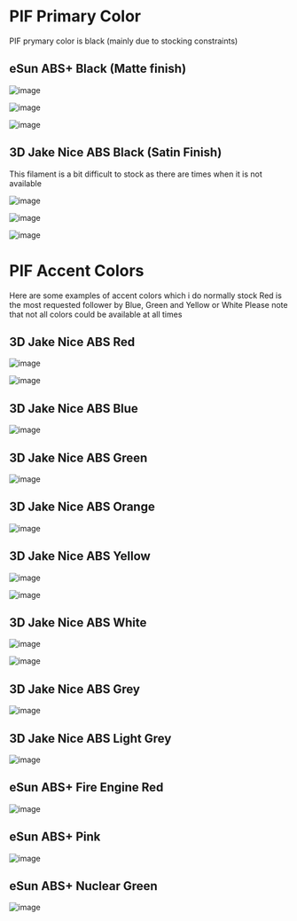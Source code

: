 # PIF Primary Color

PIF prymary color is black (mainly due to stocking constraints)

## eSun ABS+ Black (Matte finish)

![image](https://user-images.githubusercontent.com/76037248/168564428-93f28e95-1160-414f-a0b9-ab74cc8cf8a3.png)

![image](https://user-images.githubusercontent.com/76037248/168564538-d19685c6-ef0a-4f35-87a7-f34fcd9e46a7.png)

![image](https://user-images.githubusercontent.com/76037248/168564640-af638b4e-ff60-4b71-8e13-ca613fe4d57e.png)

## 3D Jake Nice ABS Black (Satin Finish)
This filament is a bit difficult to stock as there are times when it is not available

![image](https://user-images.githubusercontent.com/76037248/168564973-b4c66d8f-6852-4dbc-8ae2-4c7b5757542f.png)

![image](https://user-images.githubusercontent.com/76037248/168565053-8b7cc842-a2b7-4459-9fc8-7018c70ee045.png)

![image](https://user-images.githubusercontent.com/76037248/168566280-9ec9cae0-7ced-432f-9782-39e5ee2f854a.png)

# PIF Accent Colors

Here are some examples of accent colors which i do normally stock
Red is the most requested follower by Blue, Green and Yellow or White
Please note that not all colors could be available at all times 

## 3D Jake Nice ABS Red

![image](https://user-images.githubusercontent.com/76037248/168563089-c7262665-1dff-4d4c-a240-4432dd782678.png)

![image](https://user-images.githubusercontent.com/76037248/168563123-91ded6b2-95b1-4248-acb8-f0f80c89dcc9.png)

## 3D Jake Nice ABS Blue

![image](https://user-images.githubusercontent.com/76037248/168563044-323e9b64-d35d-454f-bc3b-778e895a5bde.png)

## 3D Jake Nice ABS Green

![image](https://user-images.githubusercontent.com/76037248/168562999-bfa70669-7124-4c70-a67e-bde86159bab2.png)

## 3D Jake Nice ABS Orange

![image](https://user-images.githubusercontent.com/76037248/168562801-1e34235e-a383-4f74-95a2-f23c855dc1b9.png)

## 3D Jake Nice ABS Yellow

![image](https://user-images.githubusercontent.com/76037248/168563247-d9fe2bfb-b1c5-4b15-b4bc-6d68f7f534d7.png)

![image](https://user-images.githubusercontent.com/76037248/168563294-33206eb2-7a30-4b6b-8891-729eb476cea1.png)

## 3D Jake Nice ABS White

![image](https://user-images.githubusercontent.com/76037248/168563329-bb6b26ed-51c1-420e-8096-1bab022d4ef2.png)

![image](https://user-images.githubusercontent.com/76037248/168563160-e0fafd3d-55c7-4c34-918a-d6d5fc70df0d.png)

## 3D Jake Nice ABS Grey

![image](https://user-images.githubusercontent.com/76037248/168567057-5bf739c1-f274-4811-8a77-c33fc3a4dace.png)

## 3D Jake Nice ABS Light Grey

![image](https://user-images.githubusercontent.com/76037248/168564827-d00b343d-4240-4af5-a9db-0be28f500797.png)

## eSun ABS+ Fire Engine Red

![image](https://user-images.githubusercontent.com/76037248/168566999-465db1cd-87ae-4740-83c2-fd9a3d329517.png)

## eSun ABS+ Pink

![image](https://user-images.githubusercontent.com/76037248/168567186-7ba7d31e-364a-47a2-b66e-7b61992a6278.png)

## eSun ABS+ Nuclear Green

![image](https://user-images.githubusercontent.com/76037248/168566694-e4761f30-1a11-42e9-bea2-0d25093f5df0.png)
